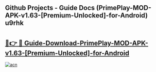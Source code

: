 ## Github Projects - Guide Docs (PrimePlay-MOD-APK-v1.63-[Premium-Unlocked]-for-Android) u9rhk

# <h2><a href="https://apkcomod.com?title=PrimePlay-MOD-APK-v1.63-[Premium-Unlocked]-for-Android">🔗👉 🔴 Guide-Download-PrimePlay-MOD-APK-v1.63-[Premium-Unlocked]-for-Android </a></h2>

[![acn](https://github.com/user-attachments/assets/0f9c940e-d8b0-45ae-aac7-cd30a18b3e1c)](https://apkcomod.com?title=PrimePlay-MOD-APK-v1.63-[Premium-Unlocked]-for-Android)
